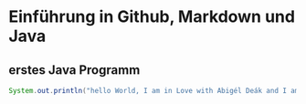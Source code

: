 # Einführung in Github, Markdown und Java
## erstes Java Programm
````Java
System.out.println("hello World, I am in Love with Abigél Deák and I am planning on asking her to marry me!:)");
````
